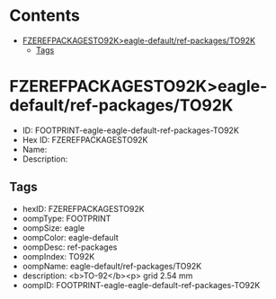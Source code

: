 



Contents
========

* [FZEREFPACKAGESTO92K>eagle-default/ref-packages/TO92K](#fzerefpackagesto92keagle-defaultref-packagesto92k)
	* [Tags](#tags)

# FZEREFPACKAGESTO92K>eagle-default/ref-packages/TO92K

- ID: FOOTPRINT-eagle-eagle-default-ref-packages-TO92K
- Hex ID: FZEREFPACKAGESTO92K
- Name: 
- Description: 

## Tags

- hexID: FZEREFPACKAGESTO92K
- oompType: FOOTPRINT
- oompSize: eagle
- oompColor: eagle-default
- oompDesc: ref-packages
- oompIndex: TO92K
- oompName: eagle-default/ref-packages/TO92K
- description: &lt;b&gt;TO-92&lt;/b&gt;&lt;p&gt;&#xD;
grid 2.54 mm
- oompID: FOOTPRINT-eagle-eagle-default-ref-packages-TO92K
